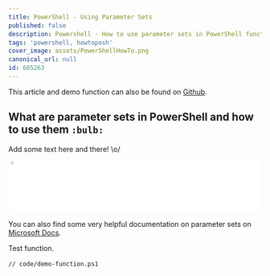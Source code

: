 ```yaml
---
title: PowerShell - Using Parameter Sets
published: false
description: Powershell - How to use parameter sets in PowerShell functions
tags: 'powershell, howtoposh'
cover_image: assets/PowerShellHowTo.png
canonical_url: null
id: 685263
---
```


This article and demo function can also be found on [Github](https://github.com/Pwd9000-ML/blog-devto/tree/main/posts/Powershell-Using-Parameter-Sets/code).

## What are parameter sets in PowerShell and how to use them `:bulb:`

Add some text here and there! \o/

![testFunction](./assets/TestFunction.gif)

You can also find some very helpful documentation on parameter sets on [Microsoft Docs](https://docs.microsoft.com/en-us/powershell/module/microsoft.powershell.core/about/about_parameter_sets?view=powershell-7.1).

Test function.

```txt
// code/demo-function.ps1
```
